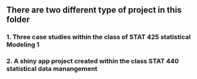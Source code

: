 ## There are two different type of project in this folder

### 1. Three case studies within the class of STAT 425 statistical Modeling 1
### 2. A shiny app project created within the class STAT 440 statistical data manangement
